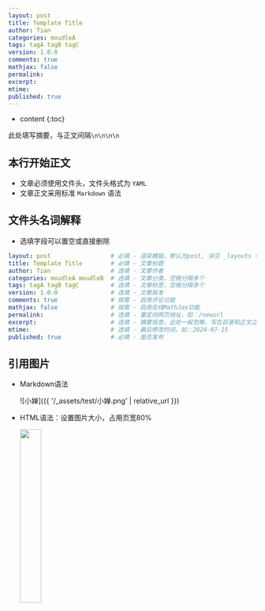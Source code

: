 ```yaml
---
layout: post
title: Template Title
author: Tian
categories: moudleA
tags: tagA tagB tagC
version: 1.0.0
comments: true
mathjax: false
permalink: 
excerpt: 
mtime: 
published: true
---
```


* content
{:toc}

此处填写摘要，与正文间隔`\n\n\n\n`



## 本行开始正文

- 文章必须使用文件头，文件头格式为 `YAML`
- 文章正文采用标准 `Markdown` 语法

## 文件头名词解释

- 选填字段可以置空或直接删除

```yaml
layout: post                 # 必填 - 渲染模版，默认为post, 详见 _layouts 中模版
title: Template Title        # 必填 - 文章标题
author: Tian                 # 选填 - 文章作者
categories: moudleA moudleB  # 选填 - 文章分类，空格分隔多个
tags: tagA tagB tagC         # 选填 - 文章标签，空格分隔多个
version: 1.0.0               # 选填 - 文章版本
comments: true               # 按需 - 启用评论功能
mathjax: false               # 按需 - 启用在线MathJax功能
permalink:                   # 选填 - 重定向网页地址，如：/newurl
excerpt:                     # 选填 - 摘要信息，此处一般忽略，写在目录和正文之间
mtime:                       # 选填 - 最后修改时间，如：2024-07-15
published: true              # 必填 - 是否发布
```

## 引用图片

- Markdown语法

    ![小婵]({{ '/_assets/test/小婵.png' | relative_url }})

- HTML语法：设置图片大小，占用页宽80%

    <img src="{{ '/_assets/test/小婵.png' | relative_url }}" width="30%" />
